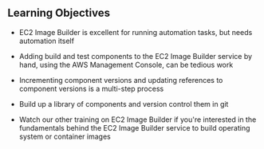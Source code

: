 ## Learning Objectives

* EC2 Image Builder is excellent for running automation tasks, but needs automation itself
* Adding build and test components to the EC2 Image Builder service by hand, using the AWS Management Console, can be tedious work
* Incrementing component versions and updating references to component versions is a multi-step process

* Build up a library of components and version control them in git
* Watch our other training on EC2 Image Builder if you're interested in the fundamentals behind the EC2 Image Builder service to build operating system or container images
